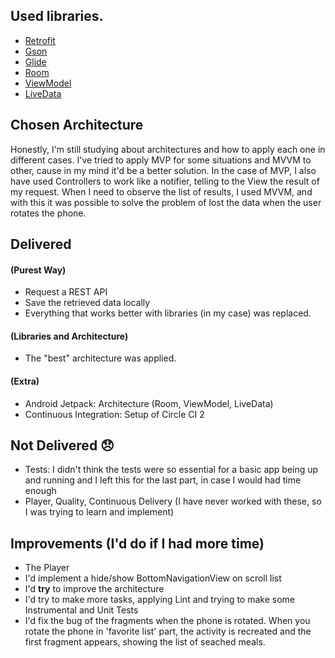 ## Used libraries.
- <a href="https://square.github.io/retrofit/" target="_blank">Retrofit</a>
- <a href="https://github.com/google/gson" target="_blank">Gson</a>
- <a href="https://bumptech.github.io/glide/" target="_blank">Glide</a>
- <a href="https://developer.android.com/topic/libraries/architecture/roomRoom" target="_blank">Room</a>
- <a href="https://developer.android.com/topic/libraries/architecture/viewmodel" target="_blank">ViewModel</a>
- <a href="https://developer.android.com/topic/libraries/architecture/livedata" target="_blank">LiveData</a>

## Chosen Architecture
Honestly, I'm still studying about architectures and how to apply each one in different cases. I've tried to apply MVP for some situations and MVVM to other, cause in my mind it'd be a better solution. In the case of MVP, I also have used Controllers to work like a notifier, telling to the View the result of my request. When I need to observe the list of results, I used MVVM, and with this it was possible to solve the problem of lost the data when the user rotates the phone.  

## Delivered

#### (Purest Way)
- Request a REST API  
- Save the retrieved data locally
- Everything that works better with libraries (in my case) was replaced.

#### (Libraries and Architecture)
- The "best" architecture was applied.

#### (Extra)
- Android Jetpack: Architecture (Room, ViewModel, LiveData)
- Continuous Integration: Setup of Circle CI 2

## Not Delivered :disappointed:
- Tests: I didn't think the tests were so essential for a basic app being up and running and I left this for the last part, in case I would had time enough
- Player, Quality, Continuous Delivery (I have never worked with these, so I was trying to learn and implement)

## Improvements (I'd do if I had more time)
- The Player
- I'd implement a hide/show BottomNavigationView on scroll list
- I'd <b>try</b> to improve the architecture
- I'd try to make more tasks, applying Lint and trying to make some Instrumental and Unit Tests 
- I'd fix the bug of the fragments when the phone is rotated. When you rotate the phone in 'favorite list' part, the activity is recreated and the first fragment appears, showing the list of seached meals.
